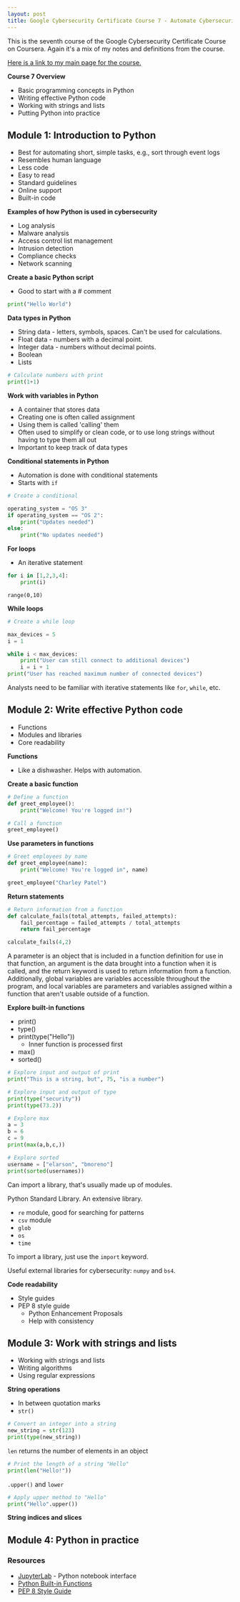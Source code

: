```yaml
---
layout: post
title: Google Cybersecurity Certificate Course 7 - Automate Cybersecurity Tasks with Python
---
```

This is the seventh course of the Google Cybersecurity Certificate Course on Coursera. Again it's a mix of my notes and definitions from the course.

[Here is a link to my main page for the course.](https://1dgk.github.io/2024/01/24/gcc-course-index.html)

**Course 7 Overview**
- Basic programming concepts in Python
- Writing effective Python code
- Working with strings and lists
- Putting Python into practice

## Module 1: Introduction to Python
- Best for automating short, simple tasks, e.g., sort through event logs
- Resembles human language
- Less code
- Easy to read
- Standard guidelines
- Online support
- Built-in code

**Examples of how Python is used in cybersecurity**
- Log analysis
- Malware analysis
- Access control list management
- Intrusion detection
- Compliance checks
- Network scanning

**Create a basic Python script**
- Good to start with a # comment

```py
print("Hello World")
```

**Data types in Python**
- String data - letters, symbols, spaces. Can't be used for calculations. 
- Float data - numbers with a decimal point.
- Integer data - numbers without decimal points.
- Boolean
- Lists

```py
# Calculate numbers with print
print(1+1)
```

**Work with variables in Python**
- A container that stores data
- Creating one is often called assignment
- Using them is called 'calling' them
- Often used to simplify or clean code, or to use long strings without having to type them all out
- Important to keep track of data types 

**Conditional statements in Python**
- Automation is done with conditional statements
- Starts with `if`


```py
# Create a conditional

operating_system = "OS 3"
if operating_system == "OS 2":
    print("Updates needed")
else:
    print("No updates needed")
```

**For loops**
- An iterative statement

```py
for i in [1,2,3,4]:
    print(i)
```

`range(0,10)`

**While loops**
```py
# Create a while loop

max_devices = 5
i = 1

while i < max_devices:
    print("User can still connect to additional devices")
    i = i + 1
print("User has reached maximum number of connected devices")
```

Analysts need to be familiar with iterative statements like `for`, `while`, etc.


## Module 2: Write effective Python code
- Functions
- Modules and libraries
- Core readability

**Functions**
- Like a dishwasher. Helps with automation.

**Create a basic function**
```py
# Define a function
def greet_employee():
    print("Welcome! You're logged in!")

# Call a function
greet_employee()
```

**Use parameters in functions**
```py
# Greet employees by name
def greet_employee(name):
    print("Welcome! You're logged in", name)

greet_employee("Charley Patel")
```

**Return statements**
```py
# Return information from a function
def calculate_fails(total_attempts, failed_attempts):
    fail_percentage = failed_attempts / total_attempts
    return fail_percentage

calculate_fails(4,2)
```

A parameter is an object that is included in a function definition for use in that function, an argument is the data brought into a function when it is called, and the return keyword is used to return information from a function. Additionally, global variables are variables accessible throughout the program, and local variables are parameters and variables assigned within a function that aren't usable outside of a function.

**Explore built-in functions**
- print()
- type()
- print(type("Hello"))
    - Inner function is processed first
- max()
- sorted()

```py
# Explore input and output of print
print("This is a string, but", 75, "is a number")
```

```py
# Explore input and output of type
print(type("security"))
print(type(73.2))
```

```py
# Explore max
a = 3
b = 6
c = 9
print(max(a,b,c,))
```

```py
# Explore sorted
username = ["elarson", "bmoreno"]
print(sorted(usernames))
```

Can import a library, that's usually made up of modules.

Python Standard Library. An extensive library.
- `re` module, good for searching for patterns
- `csv` module
- `glob`
- `os`
- `time`

To import a library, just use the `import` keyword.

Useful external libraries for cybersecurity: `numpy` and `bs4`.

**Code readability**
- Style guides
- PEP 8 style guide
    - Python Enhancement Proposals
    - Help with consistency

## Module 3: Work with strings and lists
- Working with strings and lists
- Writing algorithms
- Using regular expressions

**String operations**
- In between quotation marks
- `str()`

```py
# Convert an integer into a string
new_string = str(123)
print(type(new_string))
```

`len` returns the number of elements in an object

```py
# Print the length of a string "Hello"
print(len("Hello!"))
```

`.upper()` and `lower`

```py
# Apply upper method to "Hello"
print("Hello".upper())
```

**String indices and slices**


## Module 4: Python in practice

### Resources
- [JupyterLab](https://jupyter.org/) - Python notebook interface
- [Python Built-in Functions](https://docs.python.org/3/library/functions.html)
- [PEP 8 Style Guide](https://peps.python.org/pep-0008/)